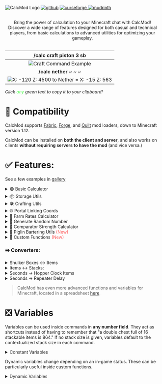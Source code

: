 ![CalcMod Logo](https://i.ibb.co/gWjwWXv/calcmodsmall.png)  [![github](https://cdn.jsdelivr.net/npm/@intergrav/devins-badges@3/assets/compact-minimal/available/github_vector.svg)](https://github.com/js802025/calcmod)  [![curseforge](https://cdn.jsdelivr.net/npm/@intergrav/devins-badges@3/assets/compact-minimal/available/curseforge_vector.svg)
](https://www.curseforge.com/minecraft/mc-mods/calcmod)  [![modrinth](https://cdn.jsdelivr.net/npm/@intergrav/devins-badges@3/assets/compact-minimal/available/modrinth_vector.svg)](https://modrinth.com/mod/calcmod)  
<br>

<center>Bring the power of calculation to your Minecraft chat with CalcMod! Discover a wide range of features designed for both casual and technical players, from basic calculations to advanced utilities for optimizing your gameplay.</center>  


<br>  


|/calc craft piston 3 sb|  
|:-:|
|![Craft Command Example](https://i.postimg.cc/pTsPVJdv/Calc-Craft.png)|
|**/calc nether ~ ~ ~**|  
|![X: -120 Z: 4500 to Nether = X: -15 Z: 563](https://i.postimg.cc/N0kwjk0M/Calc-Nether.png)|

<i>Click <font color=#55ff55>any</font> green text to copy it to your clipboard!</i>
# 🔄 Compatibility
CalcMod supports [Fabric](https://fabricmc.net), [Forge](https://files.minecraftforge.net/net/minecraftforge/forge/), and [Quilt](https://quiltmc.org/en) mod loaders, down to Minecraft version 1.12.

CalcMod can be installed on **both the client and server**, and also works on clients **without requiring servers to have the mod** (and vice versa.)

# ✅ Features:

See a few examples in [gallery](https://modrinth.com/mod/calcmod/gallery)
<details>
<summary>🟢 Basic Calculator</summary>

Functions like a simple calculator with some handy variables. To see a list of variables run /calc variables.

>Usage: ```/calc <expression>```
</details>



<details>
<summary>📦 Storage Utils</summary>

Calculates the number of needed item sorters given a rate of items per hour *(can be in expression form)*. Additional input for multiple times hopper speed sorters, and a separate command for Allay based non stackable sorters.

>Usage: ```/calc storage <itemsperhour>```  
>Usage: ```/calc storage <timesHopperSpeed> <itemsperhour> ```  
>Usage: ```/calc allaystorage <itemsperhour>```
</details>   



<details>
<summary>🛠️ Crafting Utils</summary>

Given a desired item and the quantity to be crafted, returns the amounts of the items needed to craft the amount of the desired item.

Depth signifies how many levels of recursive crafting to go down. Default depth is 1. (Currently only in 1.3.2+).

>Usage: ```/calc craft <item> <amount>```  
>Usage: ```/calc craft <item> <depth> <amount>```
</details>



<details>
<summary>🌐 Portal Linking Coords</summary>

Given a block position returns the other dimension's corresponding coordinates. If no coordinates are given, command assumes current player position.

>Usage: ```/calc nether <x> <y> <z>```  
>Usage: ```/calc overworld <x> <y> <z>```
</details>



<details>
<summary>🌾 Farm Rates Calculator</summary>

Given a number of items and afk time in seconds *(can be in expression form)*, returns the number of items per hour.

>Usage: ```/calc rates <numberofitems> <time(seconds)>```
</details>



<details>
<summary>🎲 Generate Random Number</summary>

Given a maximum and/or minimum value, returns a random number between those values (inclusive). If just a maximum value is entered, picks a random number from 0 to the max value (inclusive).

>Usage:```/calc random <max>```  
>Usage: ```/calc random minmax <min> <max>```
</details>



<details>
<summary>💪 Comparator Strength Calculator</summary>

Given a container and a desired comparator signal strength, returns the number of items needed to achieve that signal strength.

>Usage: ```/calc signaltoitems <container> <signalstrength>```
</details> 



<details>
<summary>🐷 Piglin Bartering Utils <font color=#ff5555>(New)</font></summary>

Calculates the average amount of gold ingots to barter to get a number of a desired item *(togold)*, or the average amount of an item that will be recieved when bartering a number of gold ingots *(toitem)*.

>Usage: ```/calc barter togold <numberofitems> <item>```  
>Usage: ```/calc barter toitem <amountofgold> <item>```
</details>



<details>
<summary>🧮 Custom Functions <font color=#ff5555>(New)</font></summary>

Custom functions are reusable commands that perform a specific computation. Custom functions can be run in any number field formatted with the function name and the parameters in perenthases ```customfunction(param1, paramN)```.  
Custom functions can have any number of parameters, specified in [square] brackets when adding a function.

**Create your function:**  
```/calc custom add blockstoingots [num-blocks]*9```

| /calc blockstoingots(72) |
|:-:|
| ![blockstoingots(72) = 648](https://i.ibb.co/FK35cqK/CalcFn.png) |


>Usage: ```/calc custom add <name> <function>```  
>Usage: ```/calc custom run <name> <input>```  
>Usage: ```/calc <name>(<parameters>)```  
>Usage: ```/calc custom list```  
>Usage: ```/calc custom remove <name>```

</details>  


### ➡️ Converters:

<details>
<summary>Shulker Boxes ↔ Items</summary>

Given a number of full Shulker Boxes *(can be in expression form)*, returns the number of items, or vice versa.

>Usage: ```/calc itemtosb <numberofitems>```  
>Usage: ```/calc sbtoitem <numberofsbs>```
</details>



<details>
<summary>Items ↔ Stacks:</summary>

Given a number of items *(can be in expression form)*, returns the number of stacks and remainder items, or vice versa.

>Usage: ```/calc itemtostack <numberofitems>```  
>Usage: ```/calc stacktoitem <numberofstacks>```
</details>



<details>
<summary>Seconds → Hopper Clock Items</summary>

Given a number of seconds *(can be in expression form)*, returns the number of items needed in a hopper clock to achieve that time. *Uses formula and hopper clock from [hoppertimer.net](https://hoppertimer.net/).*

![final.png](https://i.postimg.cc/pVg9W6Gw/final.png)
>Usage: ```/calc secondstohopperclock <seconds>```
</details>


<details>
<summary>Seconds → Repeater Delay</summary>

Given a number of seconds *(can be in expression form)*, returns the number of repeaters and their delay.

> Usage: ```/calc secondstorepeater <seconds>```
</details>  

> CalcMod has even more advanced functions and variables for Minecraft, located in a spreadsheet [here](https://docs.google.com/spreadsheets/d/1L3jCFO6ZiUymXbRJKOJIWGpcOQjfvU3TpCcFPeUJDNA/edit?usp=sharing).


# ❎ Variables

Variables can be used inside commands in **any number field**. They act as shortcuts instead of having to remember that "a double chest full of 16 stackable items is 864."
If no stack size is given, variables default to the contextualized stack size in each command.


<details>
<summary>Constant Variables</summary>

| **Name** | **Value**     |
|----------|---------------|
| dub      | 3456 (default)|
| dub64    | 3456          |
| dub16    | 864           |
| dub1     | 54            |
| sb       | 1728 (default)|
| sb64     | 1728          |
| sb16     | 432           |
| sb1      | 27            |
| stack    | 64 (default)  |
| stack64  | 64            |
| stack16  | 16            |
| stack1   | 1             |
| min      | 60            |
| h        | 3600          |
</details>  

Dynamic variables change depending on an in-game status. These can be particularly useful inside custom functions.
<details>
<summary>Dynamic Variables</summary>

| **Name** | **Value**      |
|----------|----------------|
| x        | player x coord |
| y        | player y coord |
| z        | player z coord |
| health   | player health  |

</details>


